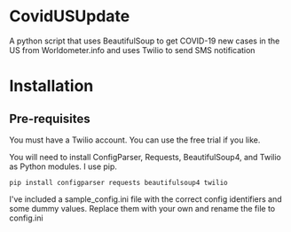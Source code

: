 # CovidUSUpdate
A python script that uses BeautifulSoup to get COVID-19 new cases in the US from Worldometer.info and uses Twilio to send SMS notification

# Installation
## Pre-requisites
You must have a Twilio account. You can use the free trial if you like.

You will need to install ConfigParser, Requests, BeautifulSoup4, and Twilio as Python modules. I use pip.

    pip install configparser requests beautifulsoup4 twilio

I've included a sample_config.ini file with the correct config identifiers and some dummy values. Replace them with your own and rename the file to config.ini